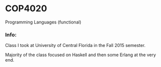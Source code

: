 # COP4020
Programming Languages (functional)

### Info:
Class I took at University of Central Florida in the Fall 2015 semester.

Majority of the class focused on Haskell and then some Erlang at the very end.
